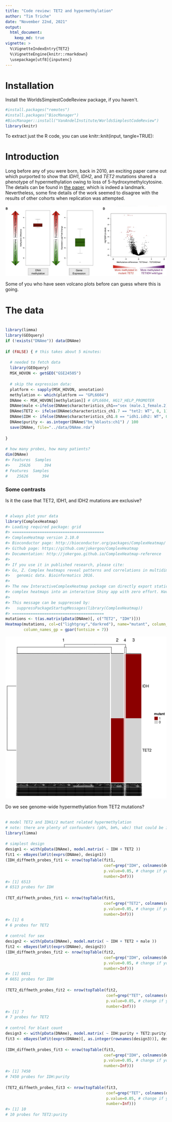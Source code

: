 ```yaml
---
title: "Code review: TET2 and hypermethylation"
author: "Tim Triche"
date: "November 22nd, 2021"
output: 
  html_document:
    keep_md: true
vignette: >
  %\VignetteIndexEntry{TET2}
  %\VignetteEngine{knitr::rmarkdown}
  \usepackage[utf8]{inputenc}
---
```




# Installation

Install the WorldsSimplestCodeReview package, if you haven't. 


```r
#install.packages("remotes")
#install.packages("BiocManager")
#BiocManager::install("VanAndelInstitute/WorldsSimplestCodeReview")
library(knitr)
```

To extract just the R code, you can use knitr::knit(input, tangle=TRUE):



# Introduction

Long before any of you were born, back in 2010, an exciting paper came out 
which purported to show that _IDH1_, _IDH2_, and _TET2_ mutations shared a 
phenotype of hypermethylation owing to loss of 5-hydroxymethylcytosine. The 
details can be found in [the paper](https://doi.org/10.1016/j.ccr.2010.11.015), 
which is indeed a landmark. Nevertheless, some fine details of the work seemed
to disagree with the results of other cohorts when replication was attempted.

![The money shot](figure/TET2.png)

Some of you who have seen volcano plots before can guess where this is going.

# The data


```r

library(limma)
library(GEOquery)
if (!exists("DNAme")) data(DNAme)

if (FALSE) { # this takes about 5 minutes:

  # needed to fetch data
  library(GEOquery) 
  MSK_HOVON <- getGEO("GSE24505")

  # skip the expression data:
  platform <- sapply(MSK_HOVON, annotation)
  methylation <- which(platform == "GPL6604")
  DNAme <- MSK_HOVON[[methylation]] # GPL6604, HG17_HELP_PROMOTER 
  DNAme$male <-ifelse(DNAme$characteristics_ch1=="sex (male.1_female.2): 1",1,0)
  DNAme$TET2 <- ifelse(DNAme$characteristics_ch1.7 == "tet2: WT", 0, 1)
  DNAme$IDH <- ifelse(DNAme$characteristics_ch1.8 == "idh1.idh2: WT", 0, 1)
  DNAme$purity <- as.integer(DNAme$"bm_%blasts:ch1") / 100
  save(DNAme, file="../data/DNAme.rda")

}

# how many probes, how many patients?
dim(DNAme)
#> Features  Samples 
#>    25626      394
# Features  Samples
#    25626      394
```

### Some contrasts

Is it the case that TET2, IDH1, and IDH2 mutations are exclusive?


```r

# always plot your data
library(ComplexHeatmap)
#> Loading required package: grid
#> ========================================
#> ComplexHeatmap version 2.10.0
#> Bioconductor page: http://bioconductor.org/packages/ComplexHeatmap/
#> Github page: https://github.com/jokergoo/ComplexHeatmap
#> Documentation: http://jokergoo.github.io/ComplexHeatmap-reference
#> 
#> If you use it in published research, please cite:
#> Gu, Z. Complex heatmaps reveal patterns and correlations in multidimensional 
#>   genomic data. Bioinformatics 2016.
#> 
#> The new InteractiveComplexHeatmap package can directly export static 
#> complex heatmaps into an interactive Shiny app with zero effort. Have a try!
#> 
#> This message can be suppressed by:
#>   suppressPackageStartupMessages(library(ComplexHeatmap))
#> ========================================
mutations <- t(as.matrix(pData(DNAme)[, c("TET2", "IDH")]))
Heatmap(mutations, col=c("lightgray","darkred"), name="mutant", column_km=4,
        column_names_gp = gpar(fontsize = 7))
```

![plot of chunk heatmap](figure/heatmap-1.png)

Do we see genome-wide hypermethylation from TET2 mutations? 


```r

# model TET2 and IDH1/2 mutant related hypermethylation
# note: there are plenty of confounders (pb%, bm%, wbc) that could be included
library(limma) 

# simplest design
design1 <- with(pData(DNAme), model.matrix( ~ IDH + TET2 ))
fit1 <- eBayes(lmFit(exprs(DNAme), design1))
(IDH_diffmeth_probes_fit1 <- nrow(topTable(fit1, 
                                           coef=grep("IDH", colnames(design1)), 
                                           p.value=0.05, # change if you like 
                                           number=Inf)))
#> [1] 6513
# 6513 probes for IDH

(TET_diffmeth_probes_fit1 <- nrow(topTable(fit1, 
                                           coef=grep("TET2", colnames(design1)),
                                           p.value=0.05, # change if you like 
                                           number=Inf)))
#> [1] 6
# 6 probes for TET2

# control for sex
design2 <- with(pData(DNAme), model.matrix( ~ IDH + TET2 + male ))
fit2 <- eBayes(lmFit(exprs(DNAme), design2))
(IDH_diffmeth_probes_fit2 <- nrow(topTable(fit2, 
                                           coef=grep("IDH", colnames(design2)), 
                                           p.value=0.05, # change if you like 
                                           number=Inf)))
#> [1] 6651
# 6651 probes for IDH 

(TET2_diffmeth_probes_fit2 <- nrow(topTable(fit2, 
                                            coef=grep("TET", colnames(design2)),
                                            p.value=0.05, # change if you like 
                                            number=Inf)))
#> [1] 7
# 7 probes for TET2

# control for blast count
design3 <- with(pData(DNAme), model.matrix( ~ IDH:purity + TET2:purity))
fit3 <- eBayes(lmFit(exprs(DNAme)[, as.integer(rownames(design3))], design3))

(IDH_diffmeth_probes_fit3 <- nrow(topTable(fit3, 
                                           coef=grep("IDH", colnames(design3)), 
                                           p.value=0.05, # change if you like 
                                           number=Inf)))
#> [1] 7450
# 7450 probes for IDH:purity

(TET2_diffmeth_probes_fit3 <- nrow(topTable(fit3, 
                                            coef=grep("TET", colnames(design3)),
                                            p.value=0.05, # change if you like 
                                            number=Inf)))
#> [1] 10
# 10 probes for TET2:purity
```
